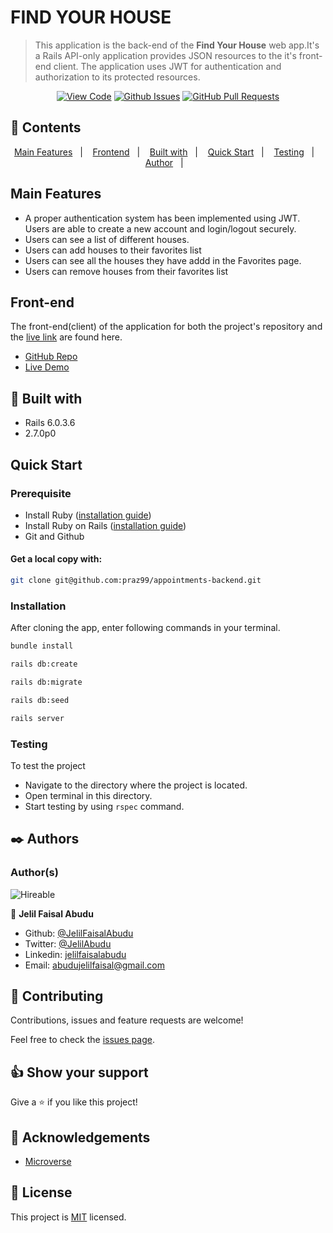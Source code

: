 # FIND YOUR HOUSE

>This application is the back-end of the **Find Your House** web app.It's a Rails API-only application provides JSON resources to the it's front-end client.
>The application uses JWT for authentication and authorization to its protected resources.

<div align="center">

[![View Code](https://img.shields.io/badge/View%20-Code-green)](https://github.com/JelilFaisalAbudu/find-your-house)
[![Github Issues](https://img.shields.io/badge/GitHub-Issues-orange)](https://github.com/JelilFaisalAbudu/find-your-house/issues)
[![GitHub Pull Requests](https://img.shields.io/badge/GitHub-Pull%20Requests-blue)](https://github.com/JelilFaisalAbudu/find-your-house/pulls)

</div>

## 📝 Contents

<p align="center">
<a href="#features">Main Features</a>&nbsp;&nbsp;&nbsp;|&nbsp;&nbsp;&nbsp;
<a href="#frontend">Frontend</a>&nbsp;&nbsp;&nbsp;|&nbsp;&nbsp;&nbsp;
<a href="#with">Built with</a>&nbsp;&nbsp;&nbsp;|&nbsp;&nbsp;&nbsp;
<a href="#qs">Quick Start</a>&nbsp;&nbsp;&nbsp;|&nbsp;&nbsp;&nbsp;
<a href="#testing">Testing</a>&nbsp;&nbsp;&nbsp;|&nbsp;&nbsp;&nbsp;
<a href="#author">Author</a>&nbsp;&nbsp;&nbsp;|&nbsp;&nbsp;&nbsp;
</p>

## Main Features<a name = "features"></a>

- A proper authentication system has been implemented using JWT. Users are able to create a new account and login/logout securely.
- Users can see a list of different houses.
- Users can add houses to their favorites list
- Users can see all the houses they have addd in the Favorites page.
- Users can remove houses from their favorites list

## Front-end<a name= "frontend"></a>

The front-end(client) of the application for both the project's repository and the [live link](https://findyourdreamhouse.netlify.app) are found here.

- [GitHub Repo](https://github.com/JelilFaisalAbudu/find-your-house-client)
- [Live Demo](https://findyourdreamhouse.netlify.app/)

## 🔧 Built with<a name = "with"></a>

- Rails 6.0.3.6
- 2.7.0p0

## Quick Start<a name= "qs"></a>

### Prerequisite

- Install Ruby ([installation guide](https://www.ruby-lang.org/en/documentation/installation/))
- Install Ruby on Rails ([installation guide](https://guides.rubyonrails.org/getting_started.html#creating-a-new-rails-project-installing-rails))
- Git and Github

#### Get a local copy with:<br>

```bash
git clone git@github.com:praz99/appointments-backend.git
```

### Installation

After cloning the app, enter following commands in your terminal.

```bash
bundle install
```

```bash
rails db:create
```

```bash
rails db:migrate
```

```bash
rails db:seed
```

```bash
rails server
```

### Testing <a name= "testing"></a>

To test the project

- Navigate to the directory where the project is located.
- Open terminal in this directory.
- Start testing by using `rspec` command.


## ✒️  Authors <a name = "author"></a>

### Author(s)

![Hireable](https://img.shields.io/badge/HIREABLE-YES-yellowgreen&?style=for-the-badge)

👤 **Jelil Faisal Abudu**

- Github: [@JelilFaisalAbudu](https://github.com/JelilFaisalAbudu)
- Twitter: [@JelilAbudu](https://twitter.com/jelilabudu)
- Linkedin: [jelilfaisalabudu](https://linkedin.com/in/jelilfaisalabudu)
- Email: [abudujelilfaisal@gmail.com](mailto:abudujelilfaisal@gmail.com)

## 🤝 Contributing

Contributions, issues and feature requests are welcome!

Feel free to check the [issues page](https://github.com/JelilFaisalAbudu/find-your-house/issues).


## 👍 Show your support

Give a ⭐️ if you like this project!

## :clap: Acknowledgements
- [Microverse](https://www.microverse.org/)

## 📝 License

This project is [MIT](./LICENSE) licensed.
